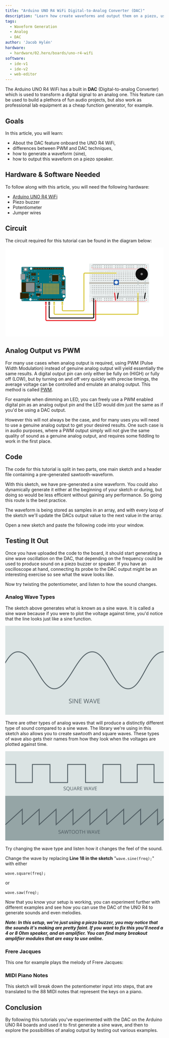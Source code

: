 ```yaml
---
title: "Arduino UNO R4 WiFi Digital-to-Analog Converter (DAC)"
description: "Learn how create waveforms and output them on a piezo, using the DAC on the UNO R4 WiFi board."
tags:
  - Waveform Generation
  - Analog
  - DAC
author: 'Jacob Hylén'
hardware:
  - hardware/02.hero/boards/uno-r4-wifi
software:
  - ide-v1
  - ide-v2
  - web-editor
---
```



The Arduino UNO R4 WiFi has a built in **DAC** (Digital-to-analog Converter) which is used to transform a digital signal to an analog one. This feature can be used to build a plethora of fun audio projects, but also work as professional lab equipment as a cheap function generator, for example.

## Goals

In this article, you will learn:
- About the DAC feature onboard the UNO R4 WiFi,
- differences between PWM and DAC techniques,
- how to generate a waveform (sine),
- how to output this waveform on a piezo speaker.

## Hardware & Software Needed
  To follow along with this article, you will need the following hardware: 
  
  - [Arduino UNO R4 WiFi](https://store.arduino.cc/uno-r4-wifi)
  - Piezo buzzer 
  - Potentiometer
  - Jumper wires

## Circuit
The circuit required for this tutorial can be found in the diagram below:

![Piezo buzzer connected to UNO R4](./assets/circuit.png)

## Analog Output vs PWM
For many use cases when analog output is required, using PWM (Pulse Width Modulation) instead of genuine analog output will yield essentially the same results. A digital output pin can only either be fully on (HIGH) or fully off (LOW), but by turning on and off very quickly with precise timings, the average voltage can be controlled and emulate an analog output. This method is called [PWM](/learn/microcontrollers/analog-output). 

For example when dimming an LED, you can freely use a PWM enabled digital pin as an analog output pin and the LED would dim just the same as if you'd be using a DAC output. 

However this will not always be the case, and for many uses you will need to use a genuine analog output to get your desired results. One such case is in audio purposes, where a PWM output simply will not give the same quality of sound as a genuine analog output, and requires some fiddling to work in the first place.

## Code
The code for this tutorial is split in two parts, one main sketch and a header file containing a pre-generated sawtooth-waveform.

With this sketch, we have pre-generated a sine waveform. You could also dynamically generate it either at the beginning of your sketch or during, but doing so would be less efficient without gaining any performance. So going this route is the best practice. 

The waveform is being stored as samples in an array, and with every loop of the sketch we'll update the DACs output value to the next value in the array.  

Open a new sketch and paste the following code into your window.

<CodeBlock url="https://github.com/arduino/ArduinoCore-renesas/blob/main/libraries/AnalogWave/examples/SineWave/SineWave.ino" className="arduino"/>

## Testing It Out
Once you have uploaded the code to the board, it should start generating a sine wave oscillation on the DAC, that depending on the frequency could be used to produce sound on a piezo buzzer or speaker. If you have an oscilloscope at hand, connecting its probe to the DAC output might be an interesting exercise so see what the wave looks like. 

Now try twisting the potentiometer, and listen to how the sound changes.

### Analog Wave Types

The sketch above generates what is known as a sine wave. It is called a sine wave because if you were to plot the voltage against time, you'd notice that the line looks just like a sine function.

![Sine Wave](./assets/sine.png)

There are other types of analog waves that will produce a distinctly different type of sound compared to a sine wave. The library we're using in this sketch also allows you to create sawtooth and square waves. These types of wave also gets their names from how they look when the voltages are plotted against time.

![Square and Sawtooth Waves](./assets/sawandsquare.png)

Try changing the wave type and listen how it changes the feel of the sound. 

Change the wave by replacing **Line 18 in the sketch** "`wave.sine(freq);`" with either

 ```arduino
 wave.square(freq);
 ```
or 
```arduino
wave.saw(freq);
```

Now that you know your setup is working, you can experiment further with different examples and see how you can use the DAC of the UNO R4 to generate sounds and even melodies.

***Note: In this setup, we're just using a piezo buzzer, you may notice that the sounds it's making are pretty faint. If you want to fix this you'll need a 4 or 8 Ohm speaker, and an amplifier. You can find many breakout amplifier modules that are easy to use online.***

### Frere Jacques

This one for example plays the melody of Frere Jacques:
<CodeBlock url="https://github.com/arduino/ArduinoCore-renesas/blob/main/libraries/AnalogWave/examples/DACJacques/DACJacques.ino" className="arduino"/>

### MIDI Piano Notes
This sketch will break down the potentiometer input into steps, that are translated to the 88 MIDI notes that represent the keys on a piano.

<CodeBlock url="https://github.com/arduino/ArduinoCore-renesas/blob/main/libraries/AnalogWave/examples/DACEqualTemperedScale/DACEqualTemperedScale.ino" className="arduino"/>

## Conclusion
By following this tutorials you've experimented with the DAC on the Arduino UNO R4 boards and used it to first generate a sine wave, and then to explore the possibilities of analog output by testing out various examples.
